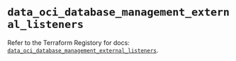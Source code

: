 # `data_oci_database_management_external_listeners`

Refer to the Terraform Registory for docs: [`data_oci_database_management_external_listeners`](https://registry.terraform.io/providers/oracle/oci/6.18.0/docs/data-sources/database_management_external_listeners).
